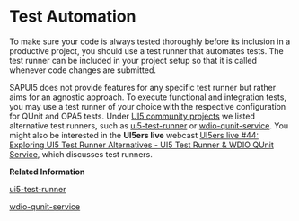<!-- loioae448243822448d8ba04b4784f4b09a0 -->

# Test Automation

To make sure your code is always tested thoroughly before its inclusion in a productive project, you should use a test runner that automates tests. The test runner can be included in your project setup so that it is called whenever code changes are submitted.

SAPUI5 does not provide features for any specific test runner but rather aims for an agnostic approach. To execute functional and integration tests, you may use a test runner of your choice with the respective configuration for QUnit and OPA5 tests. Under [UI5 community projects](https://bestofui5.org/#/packages?tokens=testing:tag) we listed alternative test runners, such as [ui5-test-runner](https://github.com/ArnaudBuchholz/ui5-test-runner) or [wdio-qunit-service](https://github.com/mauriciolauffer/wdio-qunit-service). You might also be interested in the **UI5ers live** webcast [UI5ers live \#44: Exploring UI5 Test Runner Alternatives - UI5 Test Runner & WDIO QUnit Service](https://youtu.be/9yKep9YmYS4), which discusses test runners.

**Related Information**  


[ui5-test-runner](https://github.com/ArnaudBuchholz/ui5-test-runner)

[wdio-qunit-service](https://github.com/mauriciolauffer/wdio-qunit-service)

